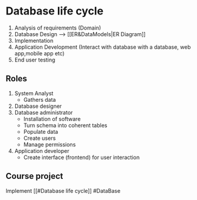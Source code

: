 # Database life cycle
1. Analysis of requirements (Domain) 
2. Database Design --> [[ER&DataModels|ER Diagram]]
3. Implementation
4. Application Development (Interact with database with a database, web app,mobile app etc)
5. End user testing

## Roles
1. System Analyst
   - Gathers data
2. Database designer
3. Database administrator 
   - Installation of software
   - Turn schema into coherent tables
   - Populate data
   - Create users
   - Manage permissions
4. Application developer
   - Create interface (frontend) for user interaction
## Course project
Implement [[#Database life cycle]]
#DataBase 